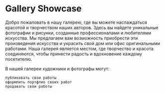 # **Gallery Showcase**

Добро пожаловать в нашу галерею, где вы можете наслаждаться красотой и творчеством наших авторов. Здесь вы найдете уникальные фотографии и рисунки, созданные профессионалами и любителями искусства. Мы предлагаем вам возможность приобрести эти произведения искусства и украсить свой дом или офис оригинальными работами. Наша галерея является местом, где творчество и красота соединяются, чтобы принести радость и вдохновение каждому посетителю.

В нашей галереи художники и фотографы могут:
```
публиковать свои работы
оформлить портфлио своих работ
продавать свои работы
```
